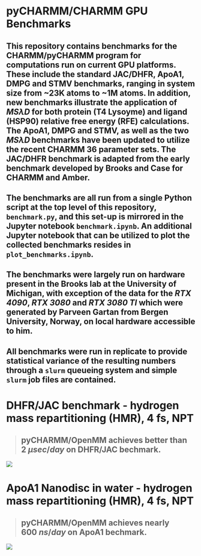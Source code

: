 # pyCHARMM/CHARMM GPU Benchmarks
## This repository contains benchmarks for the CHARMM/pyCHARMM program for computations run on current GPU platforms. These include the standard JAC/DHFR, ApoA1, DMPG and STMV benchmarks, ranging in system size from ~23K atoms to ~1M atoms. In addition, new benchmarks illustrate the application of $MS\lambda D$ for both protein (T4 Lysoyme) and ligand (HSP90) relative free energy (RFE) calculations. The ApoA1, DMPG and STMV, as well as the two $MS\lambda D$ benchmarks have been updated to utilize the recent CHARMM 36 parameter sets. The JAC/DHFR benchmark is adapted from the early benchmark developed by Brooks and Case for CHARMM and Amber. 
## The benchmarks are all run from a single Python script at the top level of this repository, `benchmark.py`, and this set-up is mirrored in the Jupyter notebook `benchmark.ipynb`. An additional Jupyter notebook that can be utilized to plot the collected benchmarks resides in `plot_benchmarks.ipynb`.
## The benchmarks were largely run on hardware present in the Brooks lab at the University of Michigan, with exception of the data for the *RTX 4090*, *RTX 3080* and *RTX 3080 TI* which were generated by Parveen Gartan from Bergen University, Norway, on local hardware accessible to him.
## All benchmarks were run in replicate to provide statistical variance of the resulting numbers through a `slurm` queueing system and simple `slurm` job files are contained.
# DHFR/JAC benchmark - hydrogen mass repartitioning (HMR), 4 fs, NPT 
> ## pyCHARMM/OpenMM achieves better than $2\ \mu sec/day$ on DHFR/JAC bechmark.

<image src='figures/5_newDHFR.png' />

# ApoA1 Nanodisc in water - hydrogen mass repartitioning (HMR), 4 fs, NPT 
> ## pyCHARMM/OpenMM achieves nearly  $600\ ns /day$ on ApoA1 bechmark.

<image src='figures/apoa1_bench.png' />
